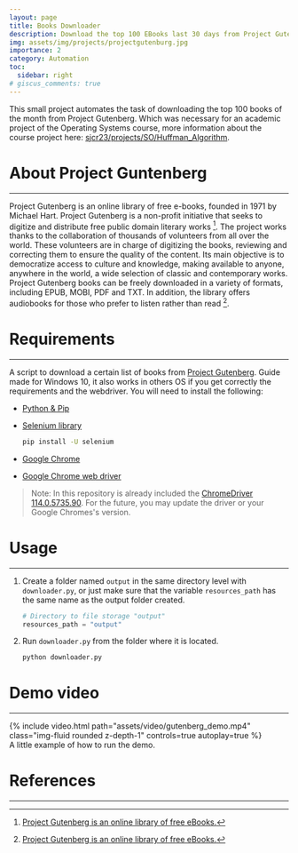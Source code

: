 ```yaml
---
layout: page
title: Books Downloader
description: Download the top 100 EBooks last 30 days from Project Gutenberg.
img: assets/img/projects/projectgutenburg.jpg
importance: 2
category: Automation
toc:
  sidebar: right
# giscus_comments: true
---
```


This small project automates the task of downloading the top 100 books of the month from Project Gutenberg. Which was necessary for an academic project of the Operating Systems course, more information about the course project here: [sjcr23/projects/SO/Huffman_Algorithm](https://github.com/sjcr23/SO/tree/main/Proyectos/Algoritmo%20de%20Huffman).

# About Project Guntenberg

---

Project Gutenberg is an online library of free e-books, founded in 1971 by Michael Hart. Project Gutenberg is a non-profit initiative that seeks to digitize and distribute free public domain literary works [^1]. The project works thanks to the collaboration of thousands of volunteers from all over the world. These volunteers are in charge of digitizing the books, reviewing and correcting them to ensure the quality of the content. Its main objective is to democratize access to culture and knowledge, making available to anyone, anywhere in the world, a wide selection of classic and contemporary works. Project Gutenberg books can be freely downloaded in a variety of formats, including EPUB, MOBI, PDF and TXT. In addition, the library offers audiobooks for those who prefer to listen rather than read [^1].

# Requirements

---

A script to download a certain list of books from [Project Gutenberg](https://www.gutenberg.org/). Guide made for Windows 10, it also works in others OS if you get correctly the requirements and the webdriver. You will need to install the following:

- [Python & Pip](https://www.python.org/)
- [Selenium library](https://pypi.org/project/selenium/)

    ```bash
    pip install -U selenium
    ```

- [Google Chrome](https://www.google.com/chrome/)
- [Google Chrome web driver](https://chromedriver.chromium.org/downloads)

> Note: In this repository is already included the [ChromeDriver 114.0.5735.90](https://chromedriver.storage.googleapis.com/index.html?path=114.0.5735.90/). For the future, you may update the driver or your Google Chromes's version.



# Usage
---

1. Create a folder named `output` in the same directory level with `downloader.py`, or just make sure that the variable `resources_path` has the same name as the output folder created.

    ```python
    # Directory to file storage "output"
    resources_path = "output"
    ```

3. Run  `downloader.py` from the folder where it is located.

    ```bash
    python downloader.py
    ```

# Demo video
--- 

<div class="row mt-3">
    <div class="col-sm mt-3 mt-md-0">
        {% include video.html path="assets/video/gutenberg_demo.mp4" class="img-fluid rounded z-depth-1" controls=true autoplay=true %}
    </div>
</div>
<div class="caption">
    A little example of how to run the demo.
</div>


# References 

---

[^1]:[Project Gutenberg is an online library of free eBooks.](https://www.gutenberg.org/)


